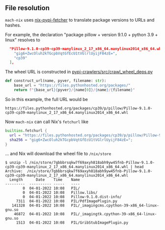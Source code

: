 ## File resolution

`mach-nix` uses [nix-pypi-fetcher](https://github.com/DavHau/nix-pypi-fetcher) to translate package versions to URLs and hashes.

For example, the declaration "package pillow + version 9.1.0 + python 3.9 + linux" resolves to

```json
  "Pillow-9.1.0-cp39-cp39-manylinux_2_17_x86_64.manylinux2014_x86_64.whl": [
    "gig6+ZwcOluh2kTGcpbVqtGfEcU1tVGlrlUyijF84zE=",
    "cp39"
  ],
```

The wheel URL is constructed in [pypi-crawlers/src/crawl_wheel_deps.py](pypi-crawlers/src/crawl_wheel_deps.py)

```py
def construct_url(name, pyver, filename: str):
    base_url = "https://files.pythonhosted.org/packages/"
    return f"{base_url}{pyver}/{name[0]}/{name}/{filename}"
```

So in this example, the full URL would be

```
https://files.pythonhosted.org/packages/cp39/p/pillow/Pillow-9.1.0-cp39-cp39-manylinux_2_17_x86_64.manylinux2014_x86_64.whl
```

Now `mach-nix` can call Nix's `fetchurl` like

```nix
builtins.fetchurl {
  url = "https://files.pythonhosted.org/packages/cp39/p/pillow/Pillow-9.1.0-cp39-cp39-manylinux_2_17_x86_64.manylinux2014_x86_64.whl";
  sha256 = "gig6+ZwcOluh2kTGcpbVqtGfEcU1tVGlrlUyijF84zE=";
}
```

... and Nix will download the wheel file to `/nix/store`

```console
$ unzip -l /nix/store/7gbbbrsqkw7f69axyh818abh9yw45fnb-Pillow-9.1.0-cp39-cp39-manylinux_2_17_x86_64.manylinux2014_x86_64.whl | head
Archive:  /nix/store/7gbbbrsqkw7f69axyh818abh9yw45fnb-Pillow-9.1.0-cp39-cp39-manylinux_2_17_x86_64.manylinux2014_x86_64.whl
  Length      Date    Time    Name
---------  ---------- -----   ----
        0  04-01-2022 10:08   PIL/
        0  04-01-2022 10:08   Pillow.libs/
        0  04-01-2022 10:08   Pillow-9.1.0.dist-info/
     7311  04-01-2022 10:08   PIL/PdfImagePlugin.py
   141328  04-01-2022 10:08   PIL/_imagingcms.cpython-39-x86_64-linux-gnu.so
    46872  04-01-2022 10:08   PIL/_imagingtk.cpython-39-x86_64-linux-gnu.so
     1513  04-01-2022 10:08   PIL/GribStubImagePlugin.py
```

